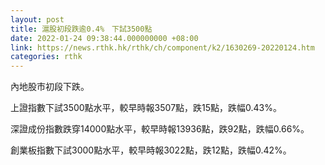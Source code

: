 ```yaml
---
layout: post
title: 滬股初段跌逾0.4%　下試3500點
date: 2022-01-24 09:38:44.000000000 +08:00
link: https://news.rthk.hk/rthk/ch/component/k2/1630269-20220124.htm
categories: rthk
---
```


內地股市初段下跌。

上證指數下試3500點水平，較早時報3507點，跌15點，跌幅0.43%。

深證成份指數跌穿14000點水平，較早時報13936點，跌92點，跌幅0.66%。

創業板指數下試3000點水平，較早時報3022點，跌12點，跌幅0.42%。
